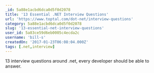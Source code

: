 ```yaml
---
_id: 5a88e1acbd6dca0d5f0d2078
title: '13 Essential .NET Interview Questions'
url: 'https://www.toptal.com/dot-net/interview-questions'
category: 5a88e1acbd6dca0d5f0d2078
slug: '13-essential-net-interview-questions'
user_id: 5a83ce59d6eb0005c4ecda2c
username: 'bill-s'
createdOn: '2017-01-23T06:08:04.000Z'
tags: [.net,interview]
---
```


13 interview questions around .net, every developer should be able to answer.
